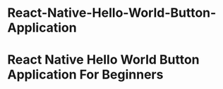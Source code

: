 # React-Native-Hello-World-Button-Application
<h1>React Native Hello World Button Application For Beginners</h1>
<p style="text-align: center;"><img src="https://i.hizliresim.com/kW75V7.png" alt="" width="auto" height="auto" /></p>
